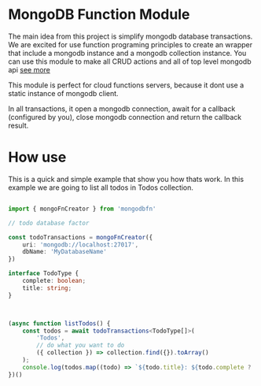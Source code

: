 # MongoDB Function Module

The main idea from this project is simplify mongodb database transactions. 
We are excited for use function programing principles to create an wrapper that include
a mongodb instance and a mongodb collection instance. You can use this module to make all 
CRUD actions and all of top level mongodb api [see more](https://docs.mongodb.com/)

This module is perfect for cloud functions servers, because it dont use a static instance of mongodb client. 

In all transactions, it open a mongodb connection, await for a  callback (configured by you), close mongodb connection and return the callback result. 



# How use

This is a quick and simple example that show you how thats work. In this example we are going to list all todos in Todos collection.



```typescript

import { mongoFnCreator } from 'mongodbfn'

// todo database factor

const todoTransactions = mongoFnCreator({
    uri: 'mongodb://localhost:27017',
    dbName: 'MyDatabaseName'
})

interface TodoType {
    complete: boolean;
    title: string;
}



(async function listTodos() {
    const todos = await todoTransactions<TodoType[]>(
        'Todos',
        // do what you want to do
        ({ collection }) => collection.find({}).toArray()
    );
    console.log(todos.map((todo) => `${todo.title}: ${todo.complete ? 'complete' :  'incomplete'}`))
})()



```

